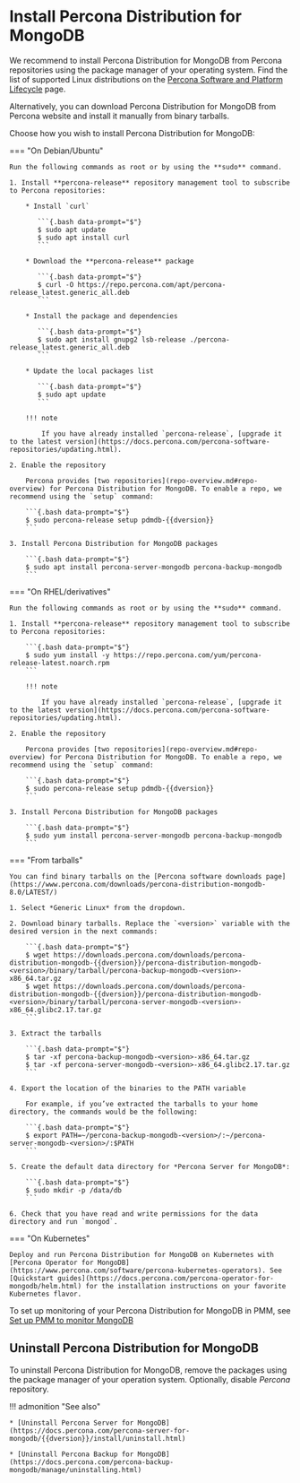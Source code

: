 # Install Percona Distribution for MongoDB

We recommend to install Percona Distribution for MongoDB from Percona repositories using the package manager of your operating system. Find the list of supported Linux distributions on the [Percona Software and Platform Lifecycle](https://www.percona.com/services/policies/percona-software-platform-lifecycle#mongodb) page.

Alternatively, you can download Percona Distribution for MongoDB from Percona website and install it manually from binary tarballs.

Choose how you wish to install Percona Distribution for MongoDB:

=== "On Debian/Ubuntu"

    Run the following commands as root or by using the **sudo** command.

    1. Install **percona-release** repository management tool to subscribe to Percona repositories:    

        * Install `curl`    

           ```{.bash data-prompt="$"}
           $ sudo apt update
           $ sudo apt install curl
           ```    

        * Download the **percona-release** package    

           ```{.bash data-prompt="$"}
           $ curl -O https://repo.percona.com/apt/percona-release_latest.generic_all.deb
           ```    

        * Install the package and dependencies    

           ```{.bash data-prompt="$"}
           $ sudo apt install gnupg2 lsb-release ./percona-release_latest.generic_all.deb
           ```    

        * Update the local packages list

           ```{.bash data-prompt="$"}
           $ sudo apt update
           ``` 

        !!! note

            If you have already installed `percona-release`, [upgrade it to the latest version](https://docs.percona.com/percona-software-repositories/updating.html).

    2. Enable the repository    

        Percona provides [two repositories](repo-overview.md#repo-overview) for Percona Distribution for MongoDB. To enable a repo, we recommend using the `setup` command:    

        ```{.bash data-prompt="$"}
        $ sudo percona-release setup pdmdb-{{dversion}}
        ```    

    3. Install Percona Distribution for MongoDB packages    

        ```{.bash data-prompt="$"}
        $ sudo apt install percona-server-mongodb percona-backup-mongodb
        ```


=== "On RHEL/derivatives"

    Run the following commands as root or by using the **sudo** command.

    1. Install **percona-release** repository management tool to subscribe to Percona repositories:    

        ```{.bash data-prompt="$"}
        $ sudo yum install -y https://repo.percona.com/yum/percona-release-latest.noarch.rpm
        ```
         
        !!! note

            If you have already installed `percona-release`, [upgrade it to the latest version](https://docs.percona.com/percona-software-repositories/updating.html).   

    2. Enable the repository    

        Percona provides [two repositories](repo-overview.md#repo-overview) for Percona Distribution for MongoDB. To enable a repo, we recommend using the `setup` command:    

        ```{.bash data-prompt="$"}
        $ sudo percona-release setup pdmdb-{{dversion}}
        ```    

    3. Install Percona Distribution for MongoDB packages    

        ```{.bash data-prompt="$"}
        $ sudo yum install percona-server-mongodb percona-backup-mongodb
        ```
    

=== "From tarballs"

    You can find binary tarballs on the [Percona software downloads page](https://www.percona.com/downloads/percona-distribution-mongodb-8.0/LATEST/)

    1. Select *Generic Linux* from the dropdown.

    2. Download binary tarballs. Replace the `<version>` variable with the desired version in the next commands:

        ```{.bash data-prompt="$"}
        $ wget https://downloads.percona.com/downloads/percona-distribution-mongodb-{{dversion}}/percona-distribution-mongodb-<version>/binary/tarball/percona-backup-mongodb-<version>-x86_64.tar.gz
        $ wget https://downloads.percona.com/downloads/percona-distribution-mongodb-{{dversion}}/percona-distribution-mongodb-<version>/binary/tarball/percona-server-mongodb-<version>-x86_64.glibc2.17.tar.gz
        ```

    3. Extract the tarballs

        ```{.bash data-prompt="$"}
        $ tar -xf percona-backup-mongodb-<version>-x86_64.tar.gz
        $ tar -xf percona-server-mongodb-<version>-x86_64.glibc2.17.tar.gz
        ```

    4. Export the location of the binaries to the PATH variable

        For example, if you’ve extracted the tarballs to your home directory, the commands would be the following:

        ```{.bash data-prompt="$"}
        $ export PATH=~/percona-backup-mongodb-<version>/:~/percona-server-mongodb-<version>/:$PATH
        ```

    5. Create the default data directory for *Percona Server for MongoDB*:

        ```{.bash data-prompt="$"}
        $ sudo mkdir -p /data/db
        ```

    6. Check that you have read and write permissions for the data directory and run `mongod`.

=== "On Kubernetes"

    Deploy and run Percona Distribution for MongoDB on Kubernetes with [Percona Operator for MongoDB](https://www.percona.com/software/percona-kubernetes-operators). See [Quickstart guides](https://docs.percona.com/percona-operator-for-mongodb/helm.html) for the installation instructions on your favorite Kubernetes flavor.

To set up monitoring of your Percona Distribution for MongoDB in PMM, see [Set up PMM to monitor MongoDB](https://docs.percona.com/percona-monitoring-and-management/setting-up/client/mongodb.html)

## Uninstall Percona Distribution for MongoDB

To uninstall Percona Distribution for MongoDB, remove the packages using the package manager of your
operation system. Optionally, disable *Percona* repository.

!!! admonition "See also"

    * [Uninstall Percona Server for MongoDB](https://docs.percona.com/percona-server-for-mongodb/{{dversion}}/install/uninstall.html)

    * [Uninstall Percona Backup for MongoDB](https://docs.percona.com/percona-backup-mongodb/manage/uninstalling.html)




    


    
